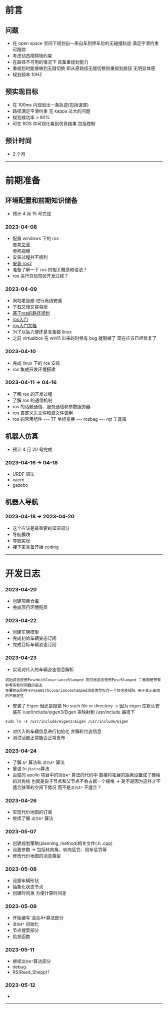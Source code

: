 # 前言

## 问题

* 在 open space 空间下规划出⼀条⾃⻋到停⻋位的⽆碰撞轨迹 满⾜平滑约束 可跟踪
* 考虑动态障碍物约束
* 在路径不可⽤的情况下 具备重规划能⼒
* 重规划时能够做到⽆缝切换 即从原路径⽆缝切换到重规划路径 ⽆明显体感
* 规划频率 10HZ

## 预实现目标

* 在 100ms 内规划出一条轨迹(包括速度)
* 路径满足平滑约束 无 kappa 过大的问题
* 规划成功率 > 80%
* 可在 ROS 中可视化看到仿真结果 包括控制 

## 预计时间

* 2 个月

---

# 前期准备

## 环境配置和前期知识储备

* 预计 4 月 15 号完成

### 2023-04-08

* 配置 windows 下的 ros  
	[参考文章](https://blog.csdn.net/qq_40344790/article/details/129115083?csdn_share_tail=%7B%22type%22%3A%22blog%22%2C%22rType%22%3A%22article%22%2C%22rId%22%3A%22129115083%22%2C%22source%22%3A%22qq_40344790%22%7D)  
	[参考视频](https://www.bilibili.com/video/BV1y54y1w7Ka/?spm_id_from=333.337.search-card.all.click&vd_source=c68460d92fb2b166884357ad8c98de03)
* 安装过程并不顺利
* [安装 ros2](https://ms-iot.github.io/ROSOnWindows/GettingStarted/SetupRos2.html)
* 准备了解一下 ros 的相关概念和语法？
* ros 进行自动驾驶开发过程？

### 2023-04-09

* 网站老是崩 进行离线安装
* 下载又慢又容易崩
* [基于ros的路径规划](https://www.zhihu.com/search?type=content&q=%E5%9F%BA%E4%BA%8Eros%E7%9A%84%E8%B7%AF%E5%BE%84%E8%A7%84%E5%88%92)
* [ros入门](https://www.bilibili.com/video/BV1Ci4y1L7ZZ/?spm_id_from=333.1007.top_right_bar_window_custom_collection.content.click&vd_source=c68460d92fb2b166884357ad8c98de03)
* [ros入门文档](http://www.autolabor.com.cn/book/ROSTutorials/chapter1.html)
* 为了以后方便还是准备装 linux
* 之前 virtualbox 在 win11 出来的时候有 bug 就删掉了 现在应该已经修复了

### 2023-04-10

* 完成 linux 下的 ros 安装
* ros 集成开发环境搭建

### 2023-04-11 -> 04-16	

* 了解 ros 的开发过程
* 了解 ros 的通信机制
* ros 的话题通信、服务通信和参数服务器
* ros 自定义头文件和源文件调用
* ros 的常用组件 --- TF 坐标变换 --- rosbag --- rqt 工具箱

## 机器人仿真

* 预计 4 月 20 号完成

### 2023-04-16 -> 04-18

* URDF 语法
* xacro
* gazebo

## 机器人导航

### 2023-04-18 -> 2023-04-20 

* 这个应该是最重要的知识部分
* 导航模块
* 导航实现
* 接下来准备开始 coding

---

# 开发日志

### 2023-04-20

* 创建项目仓库
* 完成项目环境配置

### 2023-04-22

* 创建车辆模型
* 完成初始车辆姿态订阅
* 完成目标车辆姿态订阅

### 2023-04-23

* 实现对传入的车辆姿态信息解析
```word
初始姿态使用PoseWithCovarianceStamped 而目标姿态使用PoseStamped 二者都是带有参考系和时间戳的姿态 
主要的区别在于PoseWithCovarianceStamped消息类型包含一个协方差矩阵 用于表示姿态的不确定性
```
* 安装了 Eigen 但还是报错 No such file or directory -> 因为 eigen 库默认安装在 /usr/include/eigen3/Eigen 需映射到 /usr/include 路径下  
```word
sudo ln -s /usr/include/eigen3/Eigen /usr/include/Eigen 
```
* 对传入的车辆信息进行初始化 并解析位姿信息
* 测试话题正常能否正常发布

### 2023-04-24

* 了解 `A*` 算法和 `混合A*` 算法
* 重温 `Dijkstra`算法
* 百度的 apollo 项目中的`混合A*` 算法的代码中 直接将拓展的距离设置成了栅格的对角线 也就是说子节点和父节点不会占据一个栅格 -> 是不是因为这样才不适合狭窄的空间下情况 而不是`混合A*` 不适合？

### 2023-04-26

* 实现代价地图的订阅
* 继续了解 `混合A*` 算法

### 2023-05-07

* 创建规划策略(planning_method)相关文件(.h .cpp)
* 设置参数 -> 包括转向角、转向惩罚、倒车惩罚等
* 修改代价地图的消息类型

### 2023-05-08

* 设置车辆形状
* 抽象化状态节点
* 创建时间类 方便计算时间差

### 2023-05-09

* 开始编写`混合A*算法部分
* `混合A*` 初始化
* 节点搜索部分
* 启发函数

### 2023-05-11

* 继续`混合A*`算法部分
* debug
* RS(Reed_Shepp)?

### 2023-05-12

* 

---